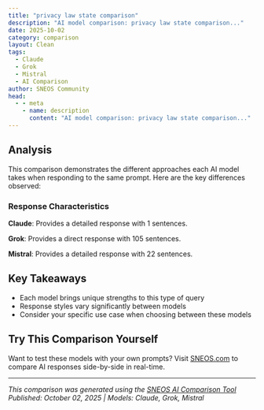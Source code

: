 ```yaml
---
title: "privacy law state comparison"
description: "AI model comparison: privacy law state comparison..."
date: 2025-10-02
category: comparison
layout: Clean
tags:
  - Claude
  - Grok
  - Mistral
  - AI Comparison
author: SNEOS Community
head:
  - - meta
    - name: description
      content: "AI model comparison: privacy law state comparison..."
---
```


<ChatComparison
  title="privacy law state comparison"
  prompt="privacy law state comparison"
  :responses='{
    "Claude": "Here\u0027s a comparison of key state privacy laws in the US:\n\n## **Comprehensive Privacy Laws**\n\n### **California (CCPA/CPRA)**\n- **Coverage**: Businesses with $25M\u002B revenue, 100K\u002B consumers, or 50%\u002B revenue from selling personal info\n- **Rights**: Access, deletion, correction, portability, opt-out of sale/sharing\n- **Enforcement**: California Privacy Protection Agency \u002B private right of action for breaches\n- **Effective**: 2020 (CCPA), 2023 (CPRA)\n\n### **Virginia (VCDPA)**\n- **Coverage**: Businesses processing 100K\u002B consumers or 25K\u002B consumers for sale\n- **Rights**: Access, correction, deletion, portability, opt-out\n- **Enforcement**: Attorney General only (no private right of action)\n- **Effective**: 2023\n\n### **Colorado (CPA)**\n- **Coverage**: Similar to Virginia\n- **Rights**: Similar to Virginia, plus opt-out of profiling\n- **Enforcement**: Attorney General only\n- **Effective**: 2023\n\n### **Connecticut (CTDPA)**\n- **Coverage**: Similar to Virginia/Colorado\n- **Rights**: Similar framework to Virginia/Colorado\n- **Enforcement**: Attorney General only\n- **Effective**: 2023\n\n## **Sector-Specific Laws**\n\n### **Illinois (BIPA)**\n- **Focus**: Biometric data protection\n- **Requirements**: Consent before collection, retention limits\n- **Enforcement**: Strong private right of action with statutory damages\n\n### **New York (SHIELD Act)**\n- **Focus**: Data breach notification and security\n- **Coverage**: Any business with NY residents\u0027 data\n- **Requirements**: Reasonable security measures, breach notification\n\n## **Key Differences**\n\n| State | Private Lawsuits | Revenue Threshold | Sensitive Data Focus |\n|-------|-----------------|-------------------|---------------------|\n| California | Yes (limited) | $25M | Yes |\n| Virginia | No | None | Yes |\n| Colorado | No | None | Yes |\n| Connecticut | No | None | Yes |\n| Illinois | Yes (BIPA) | None | Biometric only |\n\n## **Emerging Laws**\n- **Utah**: Effective 2024\n- **Iowa**: Effective 2025\n- **Indiana, Tennessee, Montana**: Various effective dates\n\nWould you like me to elaborate on any specific state\u0027s law or particular aspects like enforcement mechanisms or compliance requirements?",
    "Grok": "Comparing privacy laws across different states in the United States is an important exercise as there is no comprehensive federal privacy law that applies uniformly across the country. Instead, privacy protections are primarily governed by state-specific laws, which vary widely in scope, enforcement mechanisms, and consumer rights. Below, I\u2019ll provide a general comparison of key state privacy laws, focusing on major laws like the California Consumer Privacy Act (CCPA), as well as laws in other states such as Virginia, Colorado, Connecticut, and Utah, which have recently enacted their own comprehensive privacy frameworks. This comparison will address key aspects like applicability, consumer rights, business obligations, and enforcement.\n\n---\n\n### **1. Overview of Key State Privacy Laws**\n- **California Consumer Privacy Act (CCPA)** (Effective January 1, 2020; amended by the California Privacy Rights Act (CPRA), effective January 1, 2023):\n  - One of the most stringent and comprehensive privacy laws in the U.S.\n  - Applies to businesses that operate in California, collect personal information from California residents, and meet certain revenue or data processing thresholds.\n- **Virginia Consumer Data Protection Act (VCDPA)** (Effective January 1, 2023):\n  - Focuses on consumer data protection and applies to businesses that control or process personal data of Virginia residents.\n- **Colorado Privacy Act (CPA)** (Effective July 1, 2023):\n  - Similar to Virginia\u2019s law, with an emphasis on consumer rights and data protection assessments.\n- **Connecticut Data Privacy Act (CTDPA)** (Effective July 1, 2023):\n  - Aligns closely with Virginia and Colorado laws but includes some unique provisions.\n- **Utah Consumer Privacy Act (UCPA)** (Effective December 31, 2023):\n  - A lighter and more business-friendly law compared to others, with fewer obligations for companies.\n\n---\n\n### **2. Comparison of Key Provisions**\n\n#### **A. Applicability and Scope**\n- **CCPA/CPRA (California):**\n  - Applies to for-profit businesses that:\n    - Have annual gross revenue over $25 million, OR\n    - Buy, sell, or share personal information of 50,000 or more California residents annually, OR\n    - Derive 50% or more of annual revenue from selling or sharing personal information.\n  - Covers \u201Cpersonal information\u201D broadly, including sensitive data like biometric and geolocation information.\n- **VCDPA (Virginia):**\n  - Applies to businesses that:\n    - Control or process personal data of 100,000 or more Virginia residents annually, OR\n    - Control or process personal data of 25,000 or more Virginia residents and derive over 50% of gross revenue from selling personal data.\n  - Exempts small businesses and certain industries (e.g., financial institutions under GLBA).\n- **CPA (Colorado):**\n  - Applies to businesses that:\n    - Control or process personal data of 100,000 or more Colorado residents annually, OR\n    - Derive revenue from selling personal data and process data of 25,000 or more Colorado residents.\n  - No revenue threshold, unlike CCPA.\n- **CTDPA (Connecticut):**\n  - Similar thresholds to Virginia and Colorado:\n    - 100,000 or more Connecticut residents\u2019 data processed, OR\n    - 25,000 residents\u2019 data processed and 50%\u002B revenue from selling personal data.\n- **UCPA (Utah):**\n  - Applies to businesses with:\n    - Annual revenue of $25 million or more, AND\n    - Process data of 100,000 or more Utah residents, OR derive 50% of revenue from selling data of 25,000 or more residents.\n  - More lenient with numerous exemptions for small businesses.\n\n**Key Takeaway**: California\u2019s CCPA has the broadest applicability due to its lower thresholds and extraterritorial reach (applies to businesses outside California if they meet criteria). Utah\u2019s law applies to fewer businesses due to its higher revenue threshold, while Virginia, Colorado, and Connecticut fall in the middle but exclude smaller entities.\n\n#### **B. Consumer Rights**\n- **CCPA/CPRA (California):**\n  - Right to know (access personal data collected).\n  - Right to delete personal data.\n  - Right to correct inaccurate data (added by CPRA).\n  - Right to opt-out of the sale or sharing of personal data.\n  - Right to limit use of sensitive personal information.\n  - Right to non-discrimination for exercising privacy rights.\n- **VCDPA (Virginia):**\n  - Right to confirm whether data is processed and to access it.\n  - Right to correct inaccuracies.\n  - Right to delete personal data.\n  - Right to data portability.\n  - Right to opt-out of targeted advertising, sale of data, and profiling.\n- **CPA (Colorado):**\n  - Similar to Virginia: rights to access, correct, delete, data portability, and opt-out of targeted advertising, sales, and profiling.\n- **CTDPA (Connecticut):**\n  - Mirrors Virginia and Colorado with rights to access, correct, delete, portability, and opt-out of sales, targeted advertising, and profiling.\n- **UCPA (Utah):**\n  - More limited rights: access, delete, data portability, and opt-out of targeted advertising and sales.\n  - No right to correct inaccuracies or opt-out of profiling.\n\n**Key Takeaway**: California offers the most expansive set of rights, especially with limitations on sensitive data use. Utah provides the fewest consumer protections, lacking rights like correction. Virginia, Colorado, and Connecticut are fairly aligned in offering a balanced set of rights.\n\n#### **C. Business Obligations**\n- **CCPA/CPRA (California):**\n  - Requires transparency through privacy notices.\n  - Mandates reasonable security practices.\n  - Must honor consumer requests within specific timeframes.\n  - Requires opt-in consent for minors\u2019 data (under 16).\n  - CPRA adds data minimization, storage limitation, and risk assessments for sensitive data processing.\n- **VCDPA (Virginia):**\n  - Requires data protection assessments for high-risk processing (e.g., targeted advertising, profiling).\n  - Mandates transparency and data minimization.\n  - Requires consent for processing sensitive data.\n- **CPA (Colorado):**\n  - Similar to Virginia: data protection assessments for high-risk activities, transparency, and consent for sensitive data.\n- **CTDPA (Connecticut):**\n  - Aligns with Virginia and Colorado on assessments and consent for sensitive data.\n  - Additional requirement to provide a way to revoke consent as easily as it was given.\n- **UCPA (Utah):**\n  - Fewer obligations: no data protection assessments or consent for sensitive data.\n  - Requires transparency and a mechanism to opt-out of sales and targeted advertising.\n\n**Key Takeaway**: California imposes the heaviest burden on businesses with detailed compliance requirements. Utah is the most business-friendly, with minimal obligations. Virginia, Colorado, and Connecticut strike a middle ground by requiring assessments and consent for sensitive data but not to the extent of California\u2019s rules.\n\n#### **D. Enforcement and Penalties**\n- **CCPA/CPRA (California):**\n  - Enforced by the California Attorney General and (under CPRA) the California Privacy Protection Agency (CPPA).\n  - Penalties: Up to $2,500 per violation, or $7,500 per intentional violation.\n  - Private right of action for data breaches, with statutory damages of $100\u2013$750 per consumer per incident.\n- **VCDPA (Virginia):**\n  - Enforced by the Virginia Attorney General.\n  - Penalties: Up to $7,500 per violation.\n  - No private right of action.\n- **CPA (Colorado):**\n  - Enforced by the Colorado Attorney General and District Attorneys.\n  - Penalties: Up to $20,000 per violation.\n  - No private right of action.\n- **CTDPA (Connecticut):**\n  - Enforced by the Connecticut Attorney General.\n  - Penalties: Up to $5,000 per willful violation.\n  - No private right of action.\n- **UCPA (Utah):**\n  - Enforced by the Utah Attorney General.\n  - Penalties: Up to $7,500 per violation.\n  - No private right of action.\n\n**Key Takeaway**: California is unique in allowing a private right of action for data breaches, making it riskier for businesses. Colorado has the highest per-violation penalty. All other states limit enforcement to government authorities, reducing litigation risk for businesses.\n\n---\n\n### **3. Key Differences and Trends**\n- **Stringency**: California\u2019s CCPA/CPRA is the gold standard for consumer privacy protection, often compared to the EU\u2019s GDPR. Utah\u2019s UCPA is the least stringent, focusing on a narrow set of rights and obligations.\n- **Sensitive Data**: California, Virginia, Colorado, and Connecticut provide specific protections for sensitive data (e.g., requiring opt-in consent), while Utah does not.\n- **Private Right of Action**: Only California allows individuals to sue for data breaches, which increases compliance costs and risks for businesses.\n- **Exemptions**: Most state laws exempt certain industries (e.g., financial institutions under GLBA, healthcare under HIPAA), but the scope of exemptions varies. Utah offers the broadest exemptions for small businesses.\n\n---\n\n### **4. Implications for Businesses**\n- Businesses operating in multiple states must navigate a patchwork of laws with differing requirements. Compliance with California\u2019s CCPA/CPRA often means meeting the strictest standards, which may cover obligations in other states.\n- Data protection assessments and consent mechanisms for sensitive data (required in Virginia, Colorado, and Connecticut) are becoming a common standard outside California.\n- Smaller businesses may be exempt under laws like Utah\u2019s or Virginia\u2019s but still face challenges if they operate in California.\n\n---\n\n### **5. Conclusion**\nThe landscape of state privacy laws in the U.S. is evolving rapidly, with more states (e.g., Texas, Oregon, and",
    "Mistral": "Privacy laws can vary significantly from one state to another within the United States. Here is a comparison of some key privacy laws in a few states to illustrate these differences:\n\n### California\n- **California Consumer Privacy Act (CCPA)**: Enacted in 2018, the CCPA provides consumers with the right to know what personal information is being collected about them, whether their personal information is sold or disclosed and to whom, the right to say no to the sale of personal information, the right to access their personal information, and the right to equal service and price, even if they exercise their privacy rights.\n- **California Privacy Rights Act (CPRA)**: Passed in 2020, the CPRA expands on the CCPA by creating the California Privacy Protection Agency, adding new consumer rights (such as the right to correct inaccurate personal information), and imposing additional obligations on businesses.\n\n### Colorado\n- **Colorado Privacy Act (CPA)**: Enacted in 2021, the CPA provides consumers with the right to opt out of the processing of personal data for targeted advertising, the sale of personal data, and profiling in furtherance of decisions that produce legal or similarly significant effects concerning a consumer. It also includes data minimization requirements and the right to data portability.\n\n### Virginia\n- **Virginia Consumer Data Protection Act (VCDPA)**: Enacted in 2021, the VCDPA provides consumers with the right to confirm whether or not a controller is processing the consumer\u0027s personal data and to access such personal data, the right to correct inaccuracies in the consumer\u0027s personal data, the right to delete personal data provided by or obtained about the consumer, the right to obtain a copy of the consumer\u0027s personal data that the consumer previously provided to the controller in a portable and, to the extent technically feasible, readily usable format, and the right to opt out of the processing of the personal data for purposes of targeted advertising, the sale of personal data, or profiling in furtherance of decisions that produce legal or similarly significant effects concerning the consumer.\n\n### Utah\n- **Utah Consumer Privacy Act (UCPA)**: Enacted in 2022, the UCPA provides consumers with the right to confirm whether a controller is processing the consumer\u0027s personal data and to access such personal data, the right to delete personal data provided by or obtained about the consumer, the right to obtain a copy of the consumer\u0027s personal data that the consumer previously provided to the controller in a portable and, to the extent technically feasible, readily usable format, and the right to opt out of the processing of the personal data for purposes of targeted advertising or the sale of personal data.\n\n### Connecticut\n- **Connecticut Data Privacy Act (CDPA)**: Enacted in 2022, the CDPA provides consumers with the right to confirm whether a controller is processing the consumer\u0027s personal data and to access such personal data, the right to correct inaccuracies in the consumer\u0027s personal data, the right to delete personal data provided by or obtained about the consumer, the right to obtain a copy of the consumer\u0027s personal data that the consumer previously provided to the controller in a portable and, to the extent technically feasible, readily usable format, and the right to opt out of the processing of the personal data for purposes of targeted advertising, the sale of personal data, or profiling in furtherance of decisions that produce legal or similarly significant effects concerning the consumer.\n\n### Key Differences\n1. **Scope and Coverage**: The laws differ in terms of the types of businesses they apply to, often based on revenue thresholds, the number of consumers, or the volume of data processed.\n2. **Consumer Rights**: While many states provide similar rights (e.g., right to access, right to delete), the specifics and additional rights (e.g., right to correct, right to data portability) can vary.\n3. **Enforcement**: Some states, like California, have established specific agencies for enforcement, while others rely on existing regulatory bodies.\n4. **Penalties**: The penalties for non-compliance can differ significantly, with some states imposing fines and others allowing for private rights of action.\n\n### Conclusion\nEach state\u0027s privacy law reflects its unique approach to balancing consumer protection with business needs. As more states enact their own privacy laws, the landscape becomes increasingly complex, requiring businesses to stay informed and adaptable to comply with multiple sets of regulations."
  }'
  published-date="02:13"
/>

## Analysis

This comparison demonstrates the different approaches each AI model takes when responding to the same prompt. Here are the key differences observed:

### Response Characteristics

**Claude**: Provides a detailed response with 1 sentences. 

**Grok**: Provides a direct response with 105 sentences. 

**Mistral**: Provides a detailed response with 22 sentences. 

## Key Takeaways

- Each model brings unique strengths to this type of query
- Response styles vary significantly between models
- Consider your specific use case when choosing between these models

## Try This Comparison Yourself

Want to test these models with your own prompts? Visit [SNEOS.com](https://sneos.com) to compare AI responses side-by-side in real-time.

---

*This comparison was generated using the [SNEOS AI Comparison Tool](https://sneos.com)*
*Published: October 02, 2025 | Models: Claude, Grok, Mistral*
